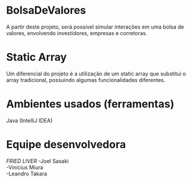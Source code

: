 # BolsaDeValores
A partir deste projeto, será possível simular interações em uma bolsa de valores, envolvendo investidores, empresas e corretoras.

# Static Array
Um diferencial do projeto é a utilização de um static array que substitui o array tradicional, possuindo algumas funcionalidades diferentes.

# Ambientes usados (ferramentas)
Java (IntelliJ IDEA)

# Equipe desenvolvedora
*FRIED LIVER*
-Joel Sasaki  
-Vinícius Miura  
-Leandro Takara
